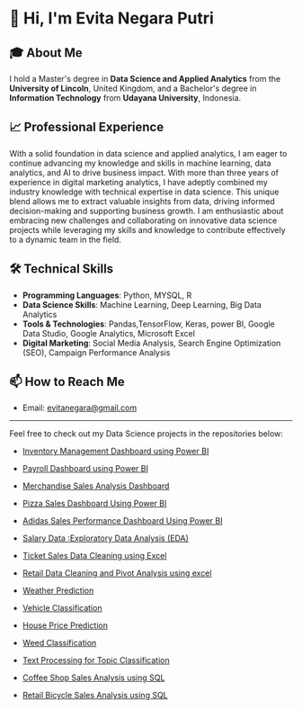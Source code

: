 # 👋 Hi, I'm Evita Negara Putri

## 🎓 About Me
I hold a Master's degree in **Data Science and Applied Analytics** from the **University of Lincoln**, United Kingdom, and a Bachelor's degree in **Information Technology** from **Udayana University**, Indonesia.


## 📈 Professional Experience
With a solid foundation in data science and applied analytics, I am eager to continue advancing my knowledge and skills in machine learning, data analytics, and AI to drive business impact. With more than three years of experience in digital marketing analytics, I have adeptly combined my industry knowledge with technical expertise in data science. This unique blend allows me to extract valuable insights from data, driving informed decision-making and supporting business growth. I am enthusiastic about embracing new challenges and collaborating on innovative data science projects while leveraging my skills and knowledge to contribute effectively to a dynamic team in the field.

## 🛠️ Technical Skills
- **Programming Languages**: Python, MYSQL, R 
- **Data Science Skills**: Machine Learning, Deep Learning, Big Data Analytics
- **Tools & Technologies**: Pandas,TensorFlow, Keras, power BI, Google Data Studio, Google Analytics, Microsoft Excel
- **Digital Marketing**: Social Media Analysis, Search Engine Optimization (SEO), Campaign Performance Analysis

## 📫 How to Reach Me
- Email: [evitanegara@gmail.com](mailto:evitanegara@gmail.com)

---

Feel free to check out my Data Science projects in the repositories below:
- [Inventory Management Dashboard using Power BI](https://github.com/evitanegaraputri4/Inventory-Management-Dashboard-using-Power-BI)
- [Payroll Dashboard using Power BI](https://github.com/evitanegaraputri4/Payroll-Dashboard-using-Power-BI)
- [Merchandise Sales Analysis Dashboard](https://github.com/evitanegaraputri4/Merchandise-Sales-Dashboard-using-Power-BI)
- [Pizza Sales Dashboard Using Power BI](https://github.com/evitanegaraputri4/Pizza-Sales-Dashoard)
- [Adidas Sales Performance Dashboard Using Power BI](https://github.com/evitanegaraputri4/Adidas-Sales-Dashboard)

- [Salary Data :Exploratory Data Analysis (EDA)](https://github.com/evitanegaraputri4/Salary-Data-Exploratory-Data-Analysis-EDA)
- [Ticket Sales Data Cleaning using Excel](https://github.com/evitanegaraputri4/Data-Cleaning-Project-Ticket-Sales-Dataset-in-Excel)
- [Retail Data Cleaning and Pivot Analysis using excel](https://github.com/evitanegaraputri4/Retail-Sales-Data-Cleaning-and-Pivot-Analysis)

- [Weather Prediction](https://github.com/evitanegaraputri4/Weather-Prediction-Using-Timeseries-Data)
- [Vehicle Classification](https://github.com/evitanegaraputri4/Vehicle-Classification)
- [House Price Prediction](https://github.com/evitanegaraputri4/House-Price-Prediction-Using-Spark-ML)
- [Weed Classification](https://github.com/evitanegaraputri4/Weed-Classification)
- [Text Processing for Topic Classification](https://github.com/evitanegaraputri4/Text-Processing-Classify-Topic-Label)

- [Coffee Shop Sales Analysis using SQL](https://github.com/evitanegaraputri4/Coffee-Shop-Sales-Analysis-using-SQL/tree/main)
- [Retail Bicycle Sales Analysis using SQL](https://github.com/evitanegaraputri4/Retail-Bicycle-Sales-Analysis-using-SQL)

